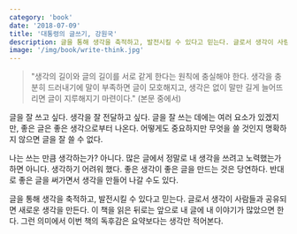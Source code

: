 ```yaml
---
category: 'book'
date: '2018-07-09'
title: '대통령의 글쓰기, 강원국'
description: 글을 통해 생각을 축적하고, 발전시킬 수 있다고 믿는다. 글로서 생각이 사람들과 공유되면 새로운 생각을 만든다. 이 책을 읽은 뒤로는 앞으로 내 글에 내 이야기가 많았으면 한다. 그런 의미에서 이번 책의 독후감은 요약보다는 생각만 적어본다.
image: '/img/book/write-think.jpg'
---
```


> "생각의 길이와 글의 길이를 서로 같게 한다는 원칙에 충실해야 한다. 생각을 충분히 드러내기에 말이 부족하면 글이 모호해지고, 생각은 없이 말만 길게 늘어뜨리면 글이 지루해지기 마련이다." (본문 중에서)

글을 잘 쓰고 싶다. 생각을 잘 전달하고 싶다. 글을 잘 쓰는 데에는 여러 요소가 있겠지만, 좋은 글은 좋은 생각으로부터 나온다. 어떻게도 중요하지만 무엇을 쓸 것인지 명확하지 않으면 글을 잘 쓸 수 없다.

나는 쓰는 만큼 생각하는가? 아니다. 많은 글에서 정말로 내 생각을 쓰려고 노력했는가 하면 아니다. 생각하기 어려워 했다. 좋은 생각이 좋은 글을 만드는 것은 당연하다. 반대로 좋은 글을 써가면서 생각을 만들어 나갈 수도 있다. 

글을 통해 생각을 축적하고, 발전시킬 수 있다고 믿는다. 글로서 생각이 사람들과 공유되면 새로운 생각을 만든다. 이 책을 읽은 뒤로는 앞으로 내 글에 내 이야기가 많았으면 한다. 그런 의미에서 이번 책의 독후감은 요약보다는 생각만 적어본다.
